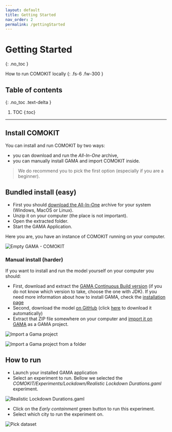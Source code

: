 ```yaml
---
layout: default
title: Getting Started
nav_order: 2
permalink: /gettingStarted
---
```


# Getting Started
{: .no_toc }


How to run COMOKIT locally
{: .fs-6 .fw-300 }

## Table of contents
{: .no_toc .text-delta }

1. TOC
{:toc}

---

## Install COMOKIT

You can install and run COMOKIT by two ways: 
- you can download and run the _All-In-One_ archive, 
- you can manually install GAMA and import COMOKIT inside. 

> We do recommend you to pick the first option (especially if you are a beginner).

## Bundled install (easy)

- First you should [download the All-In-One](https://github.com/COMOKIT/COMOKIT-Model/releases/tag/v1.0) archive for your system (Windows, MacOS or Linux).
- Unzip it on your computer (the place is not important).
- Open the extracted folder.
- Start the GAMA Application.

Here you are, you have an instance of COMOKIT running on your computer.

![Empty GAMA - COMOKIT](assets/images/GAMAxCOMOKIT-raw.png)

### Manual install (harder)

If you want to install and run the model yourself on your computer you should: 

- First, download and extract the [GAMA Continuous Build version](https://github.com/gama-platform/gama/releases/tag/continuous) (if you do not know which version to take, choose the one with JDK). If you need more information about how to install GAMA, check the [installation page](https://gama-platform.github.io/wiki/Installation)
- Second, download the model [on GitHub](https://github.com/COMOKIT/COMOKIT-Model) (click [here](https://github.com/COMOKIT/COMOKIT-Model/archive/master.zip) to download it automatically)
- Extract that ZIP file somewhere on your computer and [import it on GAMA](https://gama-platform.github.io/wiki/ImportingModels) as a GAMA project.

![Import a Gama project](https://gama-platform.github.io/resources/images/workspaceProjectsAndModels/import_menu_file_import.png)

![Import a Gama project from a folder](https://gama-platform.github.io/resources/images/workspaceProjectsAndModels/import_dialog_import_projects.png)

## How to run

- Launch your installed GAMA application
- Select an experiment to run. Bellow we selected the *COMOKIT/Experiments/Lockdown/Realistic Lockdown Durations.gaml* experiment.

![Realistic Lockdown Durations.gaml](assets/images/Gama-launching-experiment.png?raw=true)

- Click on the *Early containment* green button to run this experiment.
- Select which city to run the experiment on.

![Pick dataset](assets/images/Gama-launching-experiment-validation.png?raw=true)
